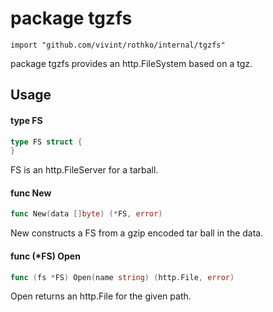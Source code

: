 # package tgzfs

`import "github.com/vivint/rothko/internal/tgzfs"`

package tgzfs provides an http.FileSystem based on a tgz.

## Usage

#### type FS

```go
type FS struct {
}
```

FS is an http.FileServer for a tarball.

#### func  New

```go
func New(data []byte) (*FS, error)
```
New constructs a FS from a gzip encoded tar ball in the data.

#### func (*FS) Open

```go
func (fs *FS) Open(name string) (http.File, error)
```
Open returns an http.File for the given path.
